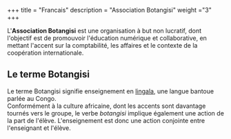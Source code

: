+++
title = "Francais"
description = "Association Botangisi"
weight ="3"
+++

L'**Association Botangisi** est une organisation à but non lucratif, dont l'objectif est de promouvoir l'éducation numérique et collaborative, en mettant l'accent sur la comptabilité, les affaires et le contexte de la coopération internationale.

## Le terme Botangisi

Le terme Botangisi signifie enseignement en [lingala](https://it.wikipedia.org/wiki/Lingua_lingala), une langue bantoue parlée au Congo.  
Conformément à la culture africaine, dont les accents sont davantage tournés vers le groupe, le verbe *botangisi* implique également une action de la part de l'élève. L'enseignement est donc une action conjointe entre l'enseignant et l'élève. 


